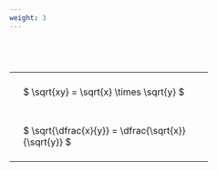```yaml
---
weight: 3
---
```


#  
<br>
<style type="text/css">
#T_e2016 th.col_heading {
  text-align: left;
  font-size: 1em;
}
#T_e2016 td {
  text-align: left;
  font-size: 1em;
  padding: 1.5em;
}
#T_e2016_row0_col0, #T_e2016_row1_col0 {
  width: 300px;
  white-space: pre-wrap;
}
</style>
<table id="T_e2016">
  <thead>
  </thead>
  <tbody>
    <tr>
      <td id="T_e2016_row0_col0" class="data row0 col0" >$ \sqrt{xy} = \sqrt{x} \times \sqrt{y} $</td>
    </tr>
    <tr>
      <td id="T_e2016_row1_col0" class="data row1 col0" >$ \sqrt{\dfrac{x}{y}} = \dfrac{\sqrt{x}}{\sqrt{y}} $</td>
    </tr>
  </tbody>
</table>
